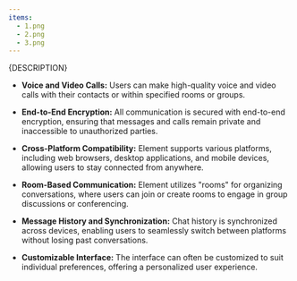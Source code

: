 ```yaml
---
items:
  - 1.png
  - 2.png
  - 3.png
---
```


{DESCRIPTION}

- **Voice and Video Calls:** Users can make high-quality voice and video calls with their contacts or within specified rooms or groups.

- **End-to-End Encryption:** All communication is secured with end-to-end encryption, ensuring that messages and calls remain private and inaccessible to unauthorized parties.

- **Cross-Platform Compatibility:** Element supports various platforms, including web browsers, desktop applications, and mobile devices, allowing users to stay connected from anywhere.

- **Room-Based Communication:** Element utilizes "rooms" for organizing conversations, where users can join or create rooms to engage in group discussions or conferencing.

- **Message History and Synchronization:** Chat history is synchronized across devices, enabling users to seamlessly switch between platforms without losing past conversations.

- **Customizable Interface:** The interface can often be customized to suit individual preferences, offering a personalized user experience.
